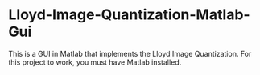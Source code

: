 # Lloyd-Image-Quantization-Matlab-Gui

This is a GUI in Matlab that implements the Lloyd Image Quantization.
For this project to work, you must have Matlab installed.

